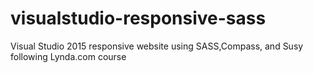 # visualstudio-responsive-sass
Visual Studio 2015 responsive website using SASS,Compass, and Susy following Lynda.com course
